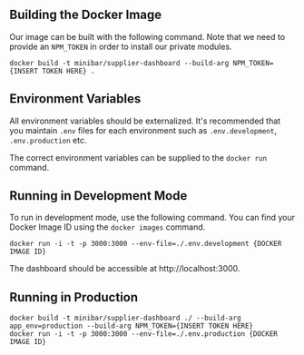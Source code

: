 ## Building the Docker Image
Our image can be built with the following command. Note that we need to provide an `NPM_TOKEN` in order to install our private modules.

```
docker build -t minibar/supplier-dashboard --build-arg NPM_TOKEN={INSERT TOKEN HERE} .
```

## Environment Variables
All environment variables should be externalized. It's recommended that you maintain `.env` files for each environment such as `.env.development`, `.env.production` etc.

The correct environment variables can be supplied to the `docker run` command.


## Running in Development Mode
To run in development mode, use the following command. You can find your Docker Image ID using the `docker images` command.

```
docker run -i -t -p 3000:3000 --env-file=./.env.development {DOCKER IMAGE ID} 
```

The dashboard should be accessible at http://localhost:3000.


## Running in Production

```
docker build -t minibar/supplier-dashboard ./ --build-arg app_env=production --build-arg NPM_TOKEN={INSERT TOKEN HERE}
docker run -i -t -p 3000:3000 --env-file=./.env.production {DOCKER IMAGE ID} 
```